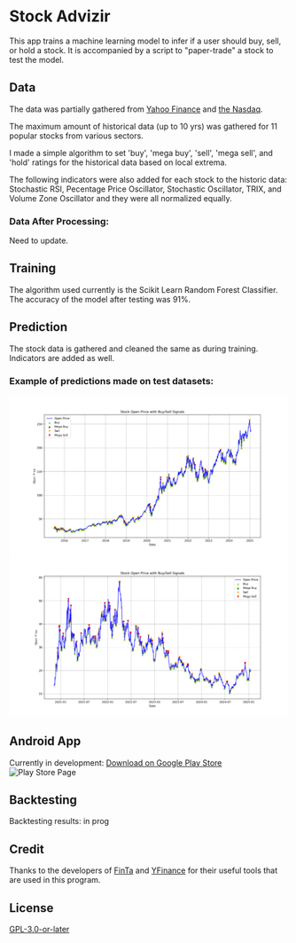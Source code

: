 # Stock Advizir

This app trains a machine learning model to infer if a user should buy, sell, or hold a stock. It is accompanied by a script to "paper-trade" a stock to test the model.

## Data  
The data was partially gathered from [Yahoo Finance](https://finance.yahoo.com/) and [the Nasdaq](https://www.nasdaq.com/).
  
The maximum amount of historical data (up to 10 yrs) was gathered for 11 popular stocks from various sectors.
  
I made a simple algorithm to set 'buy', 'mega buy', 'sell', 'mega sell', and 'hold' ratings for the historical data based on local extrema.
  
The following indicators were also added for each stock to the historic data: Stochastic RSI, Pecentage Price Oscillator, Stochastic Oscillator, TRIX, and Volume Zone Oscillator and they were all normalized equally.  
  
### Data After Processing:    
Need to update.
  
## Training  
The algorithm used currently is the Scikit Learn Random Forest Classifier.
The accuracy of the model after testing was 91%.
  
## Prediction
The stock data is gathered and cleaned the same as during training. Indicators are added as well.  
   
### Example of predictions made on test datasets:  
![Example 1](https://github.com/JESIII/Stock-Advizir/blob/main/charts/test_signals_HistoricalData_1738966591583_processed.csv.png)
![Example 2](https://github.com/JESIII/Stock-Advizir/blob/main/charts/test_signals_HistoricalData_1738966623767_processed.csv.png)
  
## Android App
Currently in development: 
[Download on Google Play Store](https://play.google.com/store/apps/details?id=com.jesiii.stockadvizir)  
![Play Store Page](https://i.imgur.com/x2uDZBy.png)
  
## Backtesting  
Backtesting results: in prog
  
## Credit
Thanks to the developers of [FinTa](https://github.com/peerchemist/finta) and [YFinance](https://github.com/ranaroussi/yfinance) for their useful tools that are used in this program.
<!-- This is what the input data looks like graphed. Green is “buy” and red is “sell”:  
![Training Data Graph](https://i.imgur.com/HBPMrK9.png)  

Output (With input AAPL, 3mo):    
  
Terminal Output. Ratings for each day  
![Terminal Output](https://i.imgur.com/Z5R6A6i.png)  
Graph Output.  
Y-axis: Open Price, X-axis: Date.  
Green*: Buy, Red*: Sell.  
![Graph Output](https://i.imgur.com/481mwAh.png)  
     -->
  
## License
[GPL-3.0-or-later](https://choosealicense.com/licenses/gpl-3.0/)
